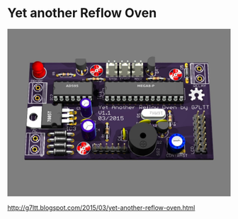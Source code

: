 # Yet another Reflow Oven

![yaro](https://github.com/g7ltt/Yet-another-Reflow-Oven/blob/main/YARO.jpg)

http://g7ltt.blogspot.com/2015/03/yet-another-reflow-oven.html


